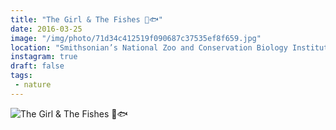 ```yaml
---
title: "The Girl & The Fishes 🐛🐟"
date: 2016-03-25
image: "/img/photo/71d34c412519f090687c37535ef8f659.jpg"
location: "Smithsonian’s National Zoo and Conservation Biology Institute"
instagram: true
draft: false
tags:
 - nature
---
```


![The Girl & The Fishes 🐛🐟](/img/photo/71d34c412519f090687c37535ef8f659.jpg)
